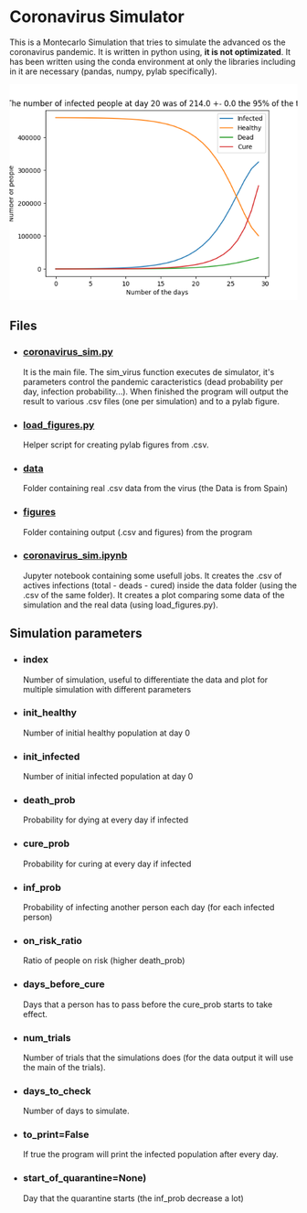 # Coronavirus Simulator

This is a Montecarlo Simulation that tries to simulate the advanced os the coronavirus pandemic. It is written in python using, **it is not optimizated**. It has been written using the conda environment at only the libraries including in it are necessary (pandas, numpy, pylab specifically).

![alt plot](./figures/Figure_1.png)

## Files

- ### [coronavirus_sim.py](coronavirus_sim.py)

  It is the main file. The sim_virus function executes de simulator, it's parameters control the pandemic caracteristics (dead probability per day, infection probability...). When finished the program will output the result to various .csv files (one per simulation) and to a pylab figure.

- ### [load_figures.py](./load_figures.py)

  Helper script for creating pylab figures from .csv.

- ### [data](./data/)
  Folder containing real .csv data from the virus (the Data is from Spain)
- ### [figures](./fugyues/)

  Folder containing output (.csv and figures) from the program

- ### [coronavirus_sim.ipynb](./coronavirus_sim.ipynb)
  Jupyter notebook containing some usefull jobs. It creates the .csv of actives infections (total - deads - cured) inside the data folder (using the .csv of the same folder). It creates a plot comparing some data of the simulation and the real data (using load_figures.py).

## Simulation parameters

- ### index

  Number of simulation, useful to differentiate the data and plot for multiple simulation with different parameters

- ### init_healthy

  Number of initial healthy population at day 0

- ### init_infected
  Number of initial infected population at day 0
- ### death_prob

  Probability for dying at every day if infected

- ### cure_prob

  Probability for curing at every day if infected

- ### inf_prob

  Probability of infecting another person each day (for each infected person)

- ### on_risk_ratio

  Ratio of people on risk (higher death_prob)

- ### days_before_cure

  Days that a person has to pass before the cure_prob starts to take effect.

- ### num_trials

  Number of trials that the simulations does (for the data output it will use the main of the trials).

- ### days_to_check

  Number of days to simulate.

- ### to_print=False

  If true the program will print the infected population after every day.

- ### start_of_quarantine=None)
  Day that the quarantine starts (the inf_prob decrease a lot)
